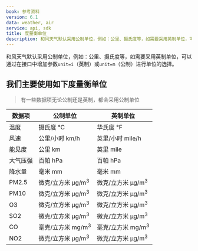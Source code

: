 ```yaml
---
book: 参考资料
version: 6.1
data: weather, air
service: api, sdk
title: 度量衡单位
description: 和风天气默认采用公制单位，例如：公里、摄氏度等，如需要采用英制单位，可以通过在接口中增加参数`unit=i`（英制）或`unit=m`（公制）进行单位的选择。
---
```


和风天气默认采用公制单位，例如：公里、摄氏度等，如需要采用英制单位，可以通过在接口中增加参数`unit=i`（英制）或`unit=m`（公制）进行单位的选择。

## 我们主要使用如下度量衡单位
> 有一些数据项无论公制还是英制，都会采用公制单位

|数据项|公制单位|英制单位|
|---|---|---|
|温度|摄氏度 ℃|华氏度 ℉|
|风速|公里/小时 km/h|英里/小时 mile/h|
|能见度|公里 km|英里 mile|
|大气压强|百帕 hPa|百帕 hPa|
|降水量|毫米 mm|毫米 mm|
|PM2.5|微克/立方米 μg/m<sup>3</sup>|微克/立方米 μg/m<sup>3</sup>|
|PM10|微克/立方米 μg/m<sup>3</sup>|微克/立方米 μg/m<sup>3</sup>|
|O3|微克/立方米 μg/m<sup>3</sup>|微克/立方米 μg/m<sup>3</sup>|
|SO2|微克/立方米 μg/m<sup>3</sup>|微克/立方米 μg/m<sup>3</sup>|
|CO|毫克/立方米 mg/m<sup>3</sup>| 毫克/立方米 mg/m<sup>3</sup>|
|NO2|微克/立方米 μg/m<sup>3</sup>|微克/立方米 μg/m<sup>3</sup>|